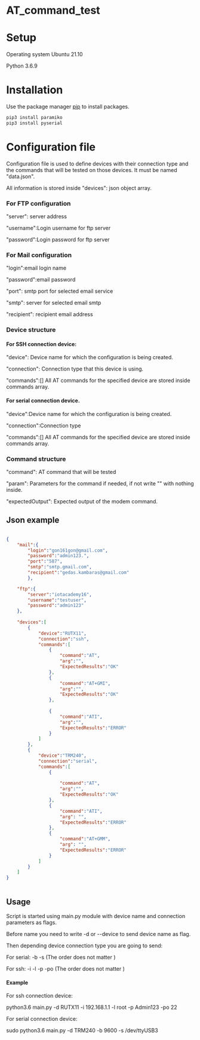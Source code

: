 # AT_command_test

# Setup

Operating system Ubuntu 21.10

Python 3.6.9

# Installation

Use the package manager [pip](https://pip.pypa.io/en/stable/) to install packages.

```bash
pip3 install paramiko
pip3 install pyserial
```
# Configuration file

Configuration file is used to define devices with their connection type and the commands that will be tested on those devices. It must be named "data.json".

All information is stored inside "devices": json object array.
### For FTP configuration

 "server": server address

 "username":Login username for ftp server

 "password":Login password for ftp server

### For Mail configuration

 "login":email login name

 "password":email password

 "port": smtp port for selected email service

 "smtp": server for selected email smtp

 "recipient": recipient email address

### Device structure

#### For SSH connection device:

"device": Device name for which the configuration is being created.

"connection": Connection type that this device is using.

"commands":[] All AT commands for the specified device are stored inside commands array.

#### For serial connection device.

"device":Device name for which the configuration is being created.

"connection":Connection type

"commands":[] All AT commands for the specified device are stored inside commands array.

### Command structure

"command": AT command that will be tested

"param": Parameters for the command if needed, if not write "" with nothing inside.

"expectedOutput": Expected output of the modem command.

## Json example

```json

{
    "mail":{
        "login":"gon161gon@gmail.com",
        "password":"admin123.",
        "port":"587",
        "smtp":"smtp.gmail.com",
        "recipient":"gedas.kambaras@gmail.com"
        },

    "ftp":{
        "server":"iotacademy16",
        "username":"testuser",
        "password":"admin123"
    },
    
	"devices":[
		{
			"device":"RUTX11",
			"connection":"ssh",
			"commands":[
				{
					"command":"AT",
                    "arg":"",
					"ExpectedResults":"OK"
				},
                {
					"command":"AT+GMI",
                    "arg":"",
					"ExpectedResults":"OK"
				},
                
				{
					"command":"ATI",
                    "arg":"",
					"ExpectedResults":"ERROR"
				}
			]
		},
		{
			"device":"TRM240",
			"connection":"serial",
			"commands":[
				{
					
					"command":"AT",
                    "arg":"",
					"ExpectedResults":"OK"
				},
				{
					"command":"ATI",
                    "arg": "", 
					"ExpectedResults":"ERROR"
				},
				{
					"command":"AT+GMM",
                    "arg": "", 
					"ExpectedResults":"ERROR"
				}
			]
		}
	]
}



```

## Usage

Script is started using main.py module with device name and connection parameters as flags. 

Before name you need to write -d or --device to send device name as flag.

Then depending device connection type you are going to send:

For serial: -b <baudRate> -s <serialPort> (The order does not matter )

For ssh: -i <deviceIP> -l <connectionUsername> -p <password> -po <port> (The order does not matter )


#### Example

For ssh connection device:

python3.6 main.py -d RUTX11 -i 192.168.1.1 -l root -p Admin123 -po 22

For serial connection device:

sudo python3.6 main.py -d TRM240 -b 9600 -s /dev/ttyUSB3
